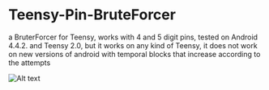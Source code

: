# Teensy-Pin-BruteForcer

a BruterForcer for Teensy, works with 4 and 5 digit pins, tested on Android 4.4.2. and Teensy 2.0, but it works on any kind of Teensy, it does not work on new versions of android with temporal blocks that increase according to the attempts




![Alt text](https://media1.tenor.com/images/c03593ccbf0833178dbde55b4652b289/tenor.gif)
